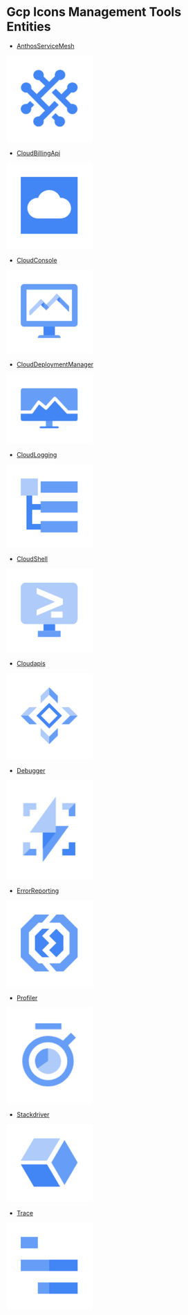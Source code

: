 # Gcp Icons Management Tools Entities


- [AnthosServiceMesh](./anthos-service-mesh.md)  
<img src="./anthos-service-mesh.png" width="200"/>

- [CloudBillingApi](./cloud-billing-api.md)  
<img src="./cloud-billing-api.png" width="200"/>

- [CloudConsole](./cloud-console.md)  
<img src="./cloud-console.png" width="200"/>

- [CloudDeploymentManager](./cloud-deployment-manager.md)  
<img src="./cloud-deployment-manager.png" width="200"/>

- [CloudLogging](./cloud-logging.md)  
<img src="./cloud-logging.png" width="200"/>

- [CloudShell](./cloud-shell.md)  
<img src="./cloud-shell.png" width="200"/>

- [Cloudapis](./cloudapis.md)  
<img src="./cloudapis.png" width="200"/>

- [Debugger](./debugger.md)  
<img src="./debugger.png" width="200"/>

- [ErrorReporting](./error-reporting.md)  
<img src="./error-reporting.png" width="200"/>

- [Profiler](./profiler.md)  
<img src="./profiler.png" width="200"/>

- [Stackdriver](./stackdriver.md)  
<img src="./stackdriver.png" width="200"/>

- [Trace](./trace.md)  
<img src="./trace.png" width="200"/>
